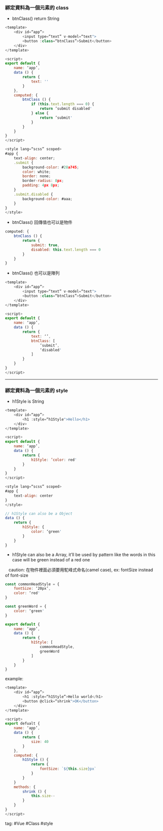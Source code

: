 ### 綁定資料為一個元素的 class
- btnClass() return String
```js
<template>
	<div id=“app”>
		<input type=“text” v-model=“text">
		<button :class=“btnClass”>Submit</button>
	</div>
</template>

<script>
export default {
	name: ‘app’,
	data () {
		return {
			text: ''
		}
	},
	computed: {
		btnClass () {
			if (this.text.length === 0) {
				return ’submit disabled'
			} else {
				return ’submit'
			}
		}
	}
}
</script>

<style lang=“scss” scoped>
#app {
	text-align: center;
	.submit {
		background-color: #28a745;
		color: white;
		border: none;
		border-radius: 8px;
		padding: 4px 8px;
	}
	.submit.disabled {
		background-color: #aaa;
	}
}
</style>
```
- btnClass() 回傳值也可以是物件
```js
computed: {
	btnClass () {
		return {
			submit: true,
			disabled: this.text.length === 0
		}
	}
}
```
- btnClass() 也可以是陣列
```js
<template>
	<div id=“app”>
		<input type=“text” v-model=“text">
		<button :class=“btnClass”>Submit</button>
	</div>
</template>

<script>
export default {
	name: ‘app’,
	data () {
		return {
			text: ‘’,
			btnClass: [
				’submit’,
				‘disabled'
			]
		}
	}
}
</script>
```
---
### 綁定資料為一個元素的 style
- h1Style is String
```js
<template>
	<div id=“app”>
		<h1 :style=“h1Style">Hello</h1>
	</div>
</template>

<script>
export default {
	name: ‘app’,
	data () {
		return {
			h1Style: ’color: red'
		}
	}
}
</script> 

<style lang=“scss” scoped>
#app {
	text-align: center
}
</style> 
```

```js
// h1Style can also be a Object
data () {
	return {
		h1Style: {
			color: ‘green'
		}
	}
}
```
-   h1Style can also be a Array, it’ll be used by pattern like the words in this case will be green instead of a red one

   caution: 在物件裡面必須要用駝峰式命名(camel case), ex: fontSize instead of font-size
```js
const commonHeadStyle = {
	fontSize: ‘20px’,
	color: ‘red'
}

const greenWord = {
	color: ‘green'
}

export default {
	name: ‘app’,
	data () {
		return {
			h1Style: [
				commonHeadStyle,
				greenWord
			]
		}
	}
}
```

example:
```js
<template>
	<div id=“app”>
		<h1 :style=“h1Style”>Hello world</h1>
		<button @click=“shrink">OK</button>
	</div>
</template>

<script>
export defualt {
	name: ‘app’,
	data () {
		return {
			size: 40
		}
	},
	computed: {
		h1Style () {
			return {
				fontSize: `${this.size}px`
			}
		}
	}
	methods: {
		shrink () {
			this.size--
		}
	}
}
</script>
```

tag: #Vue  #Class #style

